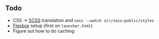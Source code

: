 ## Todo
* CSS -> [SCSS](https://sass-lang.com/guide/) translation and `sass --watch scr/sass:public/styles`
* [Flexbox](https://www.youtube.com/watch?v=fYq5PXgSsbE) setup (first on `launcher.html`)
* Figure out how to do caching
